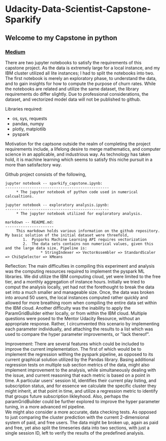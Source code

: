 # Udacity-Data-Scientist-Capstone-Sparkify
## Welcome to my Capstone in python
### [Medium](https://ebenite2.medium.com/utilizing-k-means-clustering-to-determine-churn-rates-of-music-subscription-users-in-pyspark-ed0ebbf70991)

There are two jupyter notebooks to satisfy the requirements of this capstone project.  As the data is extremely large for a local instance, and my IBM cluster utilized all lite instances; I had to split the notebooks into two.  The first notebook is merely an exploratory phase, to understand the data, and to gain insights for how to compute the purpose of churn rates.  While the notebooks are related and utilize the same dataset, the library requirements do differ slightly.  Due to professional considerations, the dataset, and vectorized model data will not be published to github.

Libraries required:

* os, sys, requests
* pandas, numpy
* plotly, matplotlib
* pyspark

Motivation for the captsone outside the realm of completing the project requirements include, a lifelong desire to merge mathematics, and computer science in an applicable, and industrious way.  As technology has taken hold, it is machine learning which seems to satisfy this niche pursuit in a more than satisfactory way.

Github project consists of the following,
    
    jupyter notebook -- sparkify_capstone.ipynb:
    -----------------------------------------------
         * The jupyter notebook of python code used in numerical calcualtions.
         
    jupyter notebook -- exploratory analysis.ipynb:
    -----------------------------------------------
         * The jupyter notebook utilized for exploratory analysis.
 
    markdown -- README.md:
    ----------------------
         This markdown holds various information on the github repository.  My basic solution of the initial dataset were threefold,
            1.  Pysparks Machine Learning API requires vectorization
            2.  The data sets contains non numerical values, given this and the large data size, Pipeline is:
                    * StringIndexer => VectorAssembler => StandardScaler => ChiSqSelector => kMeans 
            
Reflection:
    The main difficulties in compiling this experiment and analysis was the computing resources required to implement the pyspark ML libraries.  We did utilize the IBM computing cloud, yet were limited to the free tier, and a monthly aggregation of instance hours.  Initially we tried to comput the analysis locally, yet had not the forethought to break the data set into a much smaller and manageable size.  Once, the data was broken into around 50 users, the local instances computed rather quickly and allowed for more breathing room when compiling the entire data set within the IBM cloud.  Another difficulty was the inability to apply the ParamGridBuilder either locally, or from within the IBM cloud.  Multiple questions were posed to the Mentor Udacity Resource, without an appropriate response.  Rather, I circumvented this scenario by implementing each parameter individually, and attaching the results to a list which was used to compare the hyper parameter improvements, or "lack thereof".
    
Improvement:
    There are several features which could be included to improve the current implementation.  The first of which would be to implement the regression withing the pyspark pipeline, as opposed to its current graphical solution utilized by the Pandas library.  Basing additional regression tests on multiple  sub section metrics of the data, might also implement improvement to the analysis, while simultaneously dealing with the issue, and current reasoning that each metric is based on a point in time.  A particular users' session Id, identifies their current play listing, and subscription status, and for essence we calculate the specific cluster they might inherit, at that point in time, and utilize a regression metric to identify that groups future subscription likleyhood.  Also, perhaps the paramGridBuilder could be further explored to improve the hyper parameter tuning, in a more advanced ml pipeline.  
    We might also consider a more accurate, data checking tests.  As opposed to just comparing the cluster prediction with the current 2-dimensional system of paid, and free users.  The data might be broken up, again as paid and free, yet also split the timeseries data into two sections, with just a single session ID, left to verify the results of the predefined analysis.
